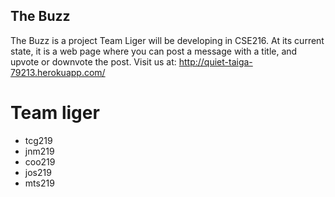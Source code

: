 ## The Buzz
The Buzz is a project Team Liger will be developing in CSE216. 
At its current state, it is a web page where you can post a 
message with a title, and upvote or downvote the post. 
Visit us at:
http://quiet-taiga-79213.herokuapp.com/

# Team liger

*  tcg219
*  jnm219
*  coo219
*  jos219
*  mts219